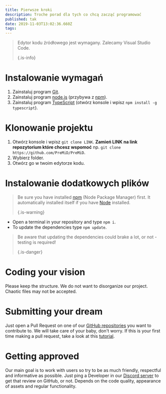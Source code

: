 ```yaml
---
title: Pierwsze kroki
description: Troche porad dla tych co chcą zacząć programować
published: tak
date: 2019-11-03T13:02:36.660Z
tags:
---
```


> Edytor kodu źródłowego jest wymagany. Zalecamy Visual Studio Code. 
> 
> {.is-info}

# Instalowanie wymagań
1. Zainstaluj program [Git](https://git-scm.com/).
2. Zainstaluj program [node.js](https://nodejs.org/en/) (przybywa z [npm](https://www.npmjs.com/)).
3. Zainstaluj program [TypeScript](https://www.typescriptlang.org/index.html#download-links) (otwórz konsole i wpisz `npm install -g typescript`).

# Klonowanie projektu
1. Otwórz konsole i wpisz `git clone LINK`. **Zamień LINK na link repozytorium które chcesz wspomoć** np. `git clone https://github.com/PreMiD/PreMiD`.
2. Wybierz folder.
3. Otwórz go w twoim edytorze kodu.

# Instalowanie dodatkowych plików
> Be sure you have installed [npm](https://www.npmjs.com/) (Node Package Manager) first. It automatically installed itself if you have [Node](https://nodejs.org/en/) installed. 
> 
> {.is-warning}

- Open a terminal in your repository and type `npm i`.
- To update the dependencies type `npm update`.

> Be aware that updating the dependencies could brake a lot, or not - testing is required! 
> 
> {.is-danger}

# Coding your vision
Please keep the structure. We do not want to disorganize our project. Chaotic files may not be accepted.

# Submitting your dream
Just open a Pull Request on one of our [GitHub repositories](https://github.com/PreMiD/) you want to contribute to. We will take care of your baby, don't worry. If this is your first time making a pull request, take a look at this [tutorial](https://help.github.com/en/articles/creating-a-pull-request).

# Getting approved
Our main goal is to work with users so try to be as much friendly, respectful and informative as possible. Just ping a Developer in our [Discord server](https://discord.gg/PreMiD) to get that review on GitHub, or not. Depends on the code quality, appearance of assets and regular functionality.